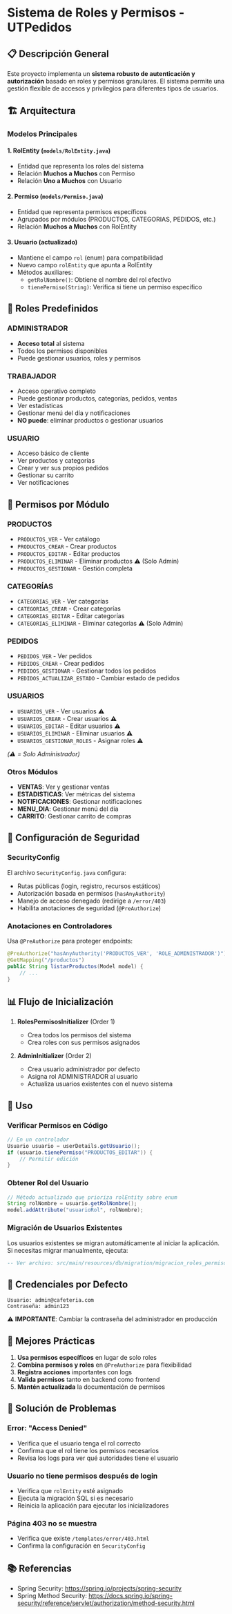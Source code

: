 # Sistema de Roles y Permisos - UTPedidos

## 📋 Descripción General

Este proyecto implementa un **sistema robusto de autenticación y autorización** basado en roles y permisos granulares. El sistema permite una gestión flexible de accesos y privilegios para diferentes tipos de usuarios.

## 🏗️ Arquitectura

### Modelos Principales

#### 1. **RolEntity** (`models/RolEntity.java`)
- Entidad que representa los roles del sistema
- Relación **Muchos a Muchos** con Permiso
- Relación **Uno a Muchos** con Usuario

#### 2. **Permiso** (`models/Permiso.java`)
- Entidad que representa permisos específicos
- Agrupados por módulos (PRODUCTOS, CATEGORIAS, PEDIDOS, etc.)
- Relación **Muchos a Muchos** con RolEntity

#### 3. **Usuario** (actualizado)
- Mantiene el campo `rol` (enum) para compatibilidad
- Nuevo campo `rolEntity` que apunta a RolEntity
- Métodos auxiliares:
  - `getRolNombre()`: Obtiene el nombre del rol efectivo
  - `tienePermiso(String)`: Verifica si tiene un permiso específico

## 🔐 Roles Predefinidos

### ADMINISTRADOR
- **Acceso total** al sistema
- Todos los permisos disponibles
- Puede gestionar usuarios, roles y permisos

### TRABAJADOR
- Acceso operativo completo
- Puede gestionar productos, categorías, pedidos, ventas
- Ver estadísticas
- Gestionar menú del día y notificaciones
- **NO puede**: eliminar productos o gestionar usuarios

### USUARIO
- Acceso básico de cliente
- Ver productos y categorías
- Crear y ver sus propios pedidos
- Gestionar su carrito
- Ver notificaciones

## 🎯 Permisos por Módulo

### PRODUCTOS
- `PRODUCTOS_VER` - Ver catálogo
- `PRODUCTOS_CREAR` - Crear productos
- `PRODUCTOS_EDITAR` - Editar productos
- `PRODUCTOS_ELIMINAR` - Eliminar productos ⚠️ (Solo Admin)
- `PRODUCTOS_GESTIONAR` - Gestión completa

### CATEGORÍAS
- `CATEGORIAS_VER` - Ver categorías
- `CATEGORIAS_CREAR` - Crear categorías
- `CATEGORIAS_EDITAR` - Editar categorías
- `CATEGORIAS_ELIMINAR` - Eliminar categorías ⚠️ (Solo Admin)

### PEDIDOS
- `PEDIDOS_VER` - Ver pedidos
- `PEDIDOS_CREAR` - Crear pedidos
- `PEDIDOS_GESTIONAR` - Gestionar todos los pedidos
- `PEDIDOS_ACTUALIZAR_ESTADO` - Cambiar estado de pedidos

### USUARIOS
- `USUARIOS_VER` - Ver usuarios ⚠️
- `USUARIOS_CREAR` - Crear usuarios ⚠️
- `USUARIOS_EDITAR` - Editar usuarios ⚠️
- `USUARIOS_ELIMINAR` - Eliminar usuarios ⚠️
- `USUARIOS_GESTIONAR_ROLES` - Asignar roles ⚠️

*(⚠️ = Solo Administrador)*

### Otros Módulos
- **VENTAS**: Ver y gestionar ventas
- **ESTADISTICAS**: Ver métricas del sistema
- **NOTIFICACIONES**: Gestionar notificaciones
- **MENU_DIA**: Gestionar menú del día
- **CARRITO**: Gestionar carrito de compras

## 🔧 Configuración de Seguridad

### SecurityConfig
El archivo `SecurityConfig.java` configura:
- Rutas públicas (login, registro, recursos estáticos)
- Autorización basada en permisos (`hasAnyAuthority`)
- Manejo de acceso denegado (redirige a `/error/403`)
- Habilita anotaciones de seguridad (`@PreAuthorize`)

### Anotaciones en Controladores

Usa `@PreAuthorize` para proteger endpoints:

```java
@PreAuthorize("hasAnyAuthority('PRODUCTOS_VER', 'ROLE_ADMINISTRADOR')")
@GetMapping("/productos")
public String listarProductos(Model model) {
    // ...
}
```

## 📊 Flujo de Inicialización

1. **RolesPermisosInitializer** (Order 1)
   - Crea todos los permisos del sistema
   - Crea roles con sus permisos asignados
   
2. **AdminInitializer** (Order 2)
   - Crea usuario administrador por defecto
   - Asigna rol ADMINISTRADOR al usuario
   - Actualiza usuarios existentes con el nuevo sistema

## 🚀 Uso

### Verificar Permisos en Código

```java
// En un controlador
Usuario usuario = userDetails.getUsuario();
if (usuario.tienePermiso("PRODUCTOS_EDITAR")) {
    // Permitir edición
}
```

### Obtener Rol del Usuario

```java
// Método actualizado que prioriza rolEntity sobre enum
String rolNombre = usuario.getRolNombre();
model.addAttribute("usuarioRol", rolNombre);
```

### Migración de Usuarios Existentes

Los usuarios existentes se migran automáticamente al iniciar la aplicación. Si necesitas migrar manualmente, ejecuta:

```sql
-- Ver archivo: src/main/resources/db/migration/migracion_roles_permisos.sql
```

## 🔑 Credenciales por Defecto

```
Usuario: admin@cafeteria.com
Contraseña: admin123
```

⚠️ **IMPORTANTE**: Cambiar la contraseña del administrador en producción

## 📝 Mejores Prácticas

1. **Usa permisos específicos** en lugar de solo roles
2. **Combina permisos y roles** en `@PreAuthorize` para flexibilidad
3. **Registra acciones** importantes con logs
4. **Valida permisos** tanto en backend como frontend
5. **Mantén actualizada** la documentación de permisos

## 🐛 Solución de Problemas

### Error: "Access Denied"
- Verifica que el usuario tenga el rol correcto
- Confirma que el rol tiene los permisos necesarios
- Revisa los logs para ver qué autoridades tiene el usuario

### Usuario no tiene permisos después de login
- Verifica que `rolEntity` esté asignado
- Ejecuta la migración SQL si es necesario
- Reinicia la aplicación para ejecutar los inicializadores

### Página 403 no se muestra
- Verifica que existe `/templates/error/403.html`
- Confirma la configuración en `SecurityConfig`

## 📚 Referencias

- Spring Security: https://spring.io/projects/spring-security
- Spring Method Security: https://docs.spring.io/spring-security/reference/servlet/authorization/method-security.html
